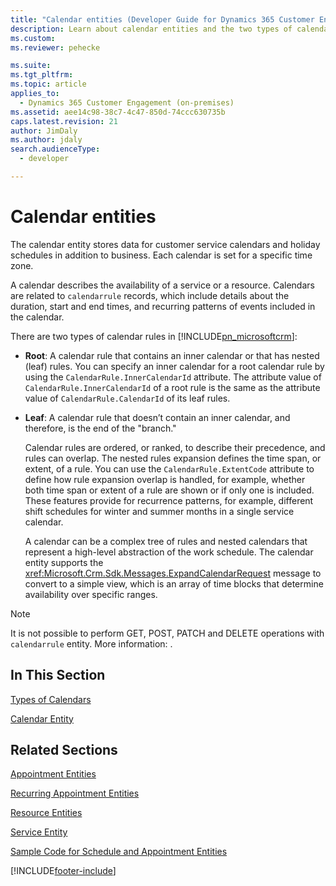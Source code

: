 ```yaml
---
title: "Calendar entities (Developer Guide for Dynamics 365 Customer Engagement)| MicrosoftDocs"
description: Learn about calendar entities and the two types of calendar rules for Dynamics 365 Customer Engagement (on-premises).
ms.custom: 
ms.reviewer: pehecke

ms.suite: 
ms.tgt_pltfrm: 
ms.topic: article
applies_to: 
  - Dynamics 365 Customer Engagement (on-premises)
ms.assetid: aee14c98-38c7-4c47-850d-74ccc630735b
caps.latest.revision: 21
author: JimDaly
ms.author: jdaly
search.audienceType: 
  - developer

---
```

# Calendar entities

The calendar entity stores data for customer service calendars and holiday schedules in addition to business. Each calendar is set for a specific time zone.  
  
 A calendar describes the availability of a service or a resource. Calendars are related to `calendarrule` records, which include details about the duration, start and end times, and recurring patterns of events included in the calendar.  
  
 There are two types of calendar rules in [!INCLUDE[pn_microsoftcrm](../includes/pn-microsoftcrm.md)]:  
  
- **Root**: A calendar rule that contains an inner calendar or that has nested (leaf) rules. You can specify an inner calendar for a root calendar rule by using the `CalendarRule.InnerCalendarId` attribute. The attribute value of `CalendarRule.InnerCalendarId` of a root rule is the same as the attribute value of `CalendarRule.CalendarId` of its leaf rules.  
  
- **Leaf**: A calendar rule that doesn’t contain an inner calendar, and therefore, is the end of the "branch."  
  
  Calendar rules are ordered, or ranked, to describe their precedence, and rules can overlap. The nested rules expansion defines the time span, or extent, of a rule. You can use the `CalendarRule.ExtentCode` attribute to define how rule expansion overlap is handled, for example, whether both time span or extent of a rule are shown or if only one is included. These features provide for recurrence patterns, for example, different shift schedules for winter and summer months in a single service calendar.  
  
  A calendar can be a complex tree of rules and nested calendars that represent a high-level abstraction of the work schedule. The calendar entity supports the <xref:Microsoft.Crm.Sdk.Messages.ExpandCalendarRequest> message to convert to a simple view, which is an array of time blocks that determine availability over specific ranges.  

> [!NOTE]
> It is not possible to perform GET, POST, PATCH and DELETE operations with `calendarrule` entity. More information: <xref href="Microsoft.Dynamics.CRM.calendarrule?text=CalendarRule EntityType" />.
  
## In This Section  
 [Types of Calendars](types-calendars.md)  
  
 [Calendar Entity](entities/calendar.md)  
  
## Related Sections  
 [Appointment Entities](appointment-entities.md)  
  
 [Recurring Appointment Entities](recurring-appointment-entities.md)  
  
 [Resource Entities](resource-entities.md)  
  
 [Service Entity](service-entity.md)  
  
 [Sample Code for Schedule and Appointment Entities](sample-code-schedule-appointment-entities.md)


[!INCLUDE[footer-include](../../../includes/footer-banner.md)]
